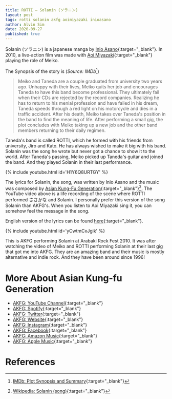 ```yaml
---
title: ROTTI — Solanin (ソラニン)
layout: post
tags: rotti solanin akfg aoimiyazaki inioasano
author: Alvin Sim
date: 2020-09-27
published: true
---
```


Solanin (ソラニン) is a japanese manga by [Inio Asano](https://en.wikipedia.org/wiki/Inio_Asano){:target="_blank"}. In 2010, a live-action film was made with [Aoi Miyazaki](https://en.wikipedia.org/wiki/Aoi_Miyazaki){:target="_blank"} playing the role of Meiko.

The Synopsis of the story is (_Source: IMDb_[^1])

> Meiko and Taneda are a couple graduated from university two years ago. Unhappy with their lives, Meiko quits her job and encourages Taneda to have this band become professional. They ultimately fail when their CDs are rejected by the record companies. Realizing he has to return to his menial profession and have failed in his dream, Taneda speeds through a red light on his motorcycle and dies in a traffic accident. After his death, Meiko takes over Taneda's position in the band to find the meaning of life. After performing a small gig, the plot concludes with Meiko taking up a new job and the other band members returning to their daily regimen.

Taneda's band is called ROTTI, which he formed with his friends from university, Jiro and Kato. He has always wished to make it big with his band. Solanin was the song he wrote but never got a chance to show it to the world. After Taneda's passing, Meiko picked up Taneda's guitar and joined the band. And they played Solanin in their last performance.

{% include youtube.html id='H1Y6Q8URTGY' %}

The lyrics for Solanin, the song, was written by Inio Asano and the music was composed by [Asian Kung-Fu Generation](https://en.wikipedia.org/wiki/Asian_Kung-Fu_Generation){:target="_blank"}[^2]. The YouTube video above is a life recording of the scene where ROTTI performed ささかな and Solanin. I personally prefer this version of the song Solanin than AKFG's. When you listen to Aoi Miyazaki sing it, you can somehow feel the message in the song.

English version of the lyrics can be found [here](http://www.songlyrics.com/asian-kung-fu-generation/solanin-lyrics/){:target="_blank"}.

{% include youtube.html id='yCwtmCxJgik' %}

This is AKFG performing Solanin at Arabaki Rock Fest 2010. It was after watching the video of Meiko and ROTTI performing Solanin at their last gig that got me into AKFG. They are an amazing band and their music is mostly alternative and indie rock. And they have been around since 1996!

# More About Asian Kung-fu Generation

- [AKFG: YouTube Channel](https://www.youtube.com/channel/UC3J-txytRWiRtNXrLS95eEw){:target="_blank"}
- [AKFG: Spotify](https://open.spotify.com/artist/0MK8l3nURwwQIjafvXoJJt){:target="_blank"}
- [AKFG: Twitter](https://twitter.com/AKG_information){:target="_blank"}
- [AKFG: Website](http://www.asiankung-fu.com){:target="_blank"}
- [AKFG: Instagram](https://www.instagram.com/asiankungfugenerationofficial/){:target="_blank"}
- [AKFG: Facebook](https://www.facebook.com/Asian-Kung-Fu-Generation-400400769008){:target="_blank"}
- [AKFG: Amazon Music](https://music.amazon.com.au/artists/B001JQGAVC){:target="_blank"}
- [AKFG: Apple Music](https://music.apple.com/us/artist/asian-kung-fu-generation/295201343){:target="_blank"}

# References

[^1]: [IMDb: Plot Synopsis and Summary](https://imdb.com/title/tt1415228/plotsummary?ref_=tt_ov_pl){:target="_blank"}
[^2]: [Wikipedia: Solanin (song)](https://en.wikipedia.org/wiki/Solanin_(song)){:target="_blank"}
